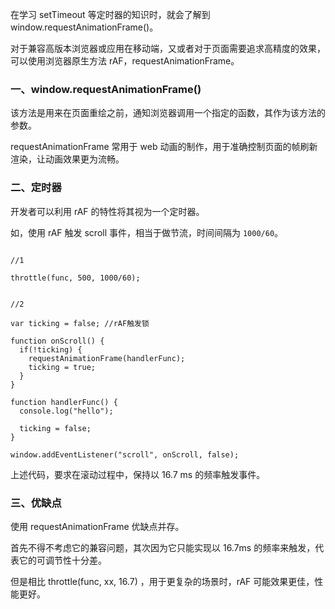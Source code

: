 

在学习 setTimeout 等定时器的知识时，就会了解到 window.requestAnimationFrame()。

对于兼容高版本浏览器或应用在移动端，又或者对于页面需要追求高精度的效果，可以使用浏览器原生方法 rAF，requestAnimationFrame。

### 一、window.requestAnimationFrame()

该方法是用来在页面重绘之前，通知浏览器调用一个指定的函数，其作为该方法的参数。

requestAnimationFrame 常用于 web 动画的制作，用于准确控制页面的帧刷新渲染，让动画效果更为流畅。

### 二、定时器

开发者可以利用 rAF 的特性将其视为一个定时器。

如，使用 rAF 触发 scroll 事件，相当于做节流，时间间隔为 `1000/60`。

```

//1

throttle(func, 500, 1000/60);


//2

var ticking = false; //rAF触发锁

function onScroll() {
  if(!ticking) {
    requestAnimationFrame(handlerFunc);
    ticking = true;
  }
}

function handlerFunc() {
  console.log("hello");
  
  ticking = false;
}

window.addEventListener("scroll", onScroll, false);

```

上述代码，要求在滚动过程中，保持以 16.7 ms 的频率触发事件。

### 三、优缺点

使用 requestAnimationFrame 优缺点并存。

首先不得不考虑它的兼容问题，其次因为它只能实现以 16.7ms 的频率来触发，代表它的可调节性十分差。

但是相比 throttle(func, xx, 16.7) ，用于更复杂的场景时，rAF 可能效果更佳，性能更好。

